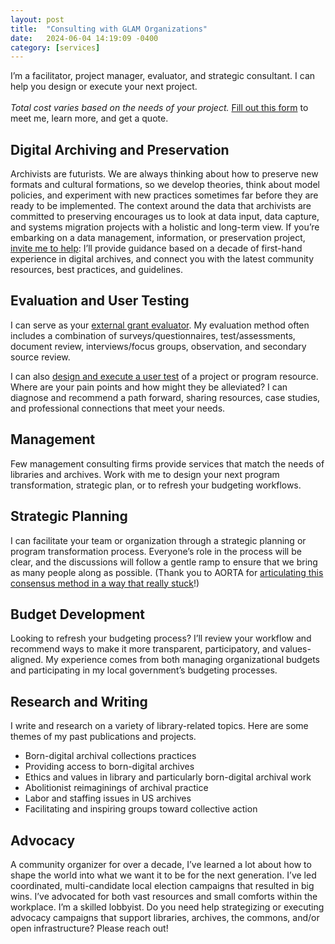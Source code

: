 ```yaml
---
layout: post
title:  "Consulting with GLAM Organizations"
date:   2024-06-04 14:19:09 -0400
category: [services]
---
```

I’m a facilitator, project manager, evaluator, and strategic consultant. I can help you design or execute your next project. <br><br>
_Total cost varies based on the needs of your project._ [Fill out this form](https://cryptpad.fr/form/#/2/form/view/5Fe4bFFpzqkE9Z8mO6Vl+Wx9G3aE9oNjgCpz5upf0r8/) to meet me, learn more, and get a quote.

Digital Archiving and Preservation
-----------

Archivists are futurists. We are always thinking about how to preserve new formats and cultural formations, so we develop theories, think about model policies, and experiment with new practices sometimes far before they are ready to be implemented. The context around the data that archivists are committed to preserving encourages us to look at data input, data capture, and systems migration projects with a holistic and long-term view. If you’re embarking on a data management, information, or preservation project, [invite me to help](https://www.nature.com/articles/d41586-023-03935-1): I’ll provide guidance based on a decade of first-hand experience in digital archives, and connect you with the latest community resources, best practices, and guidelines.

Evaluation and User Testing
-----------

I can serve as your [external grant evaluator](https://www.imls.gov/research-evaluation/evaluation-resources). My evaluation method often includes a combination of surveys/questionnaires, test/assessments, document review, interviews/focus groups, observation, and secondary source review.

I can also [design and execute a user test](https://osf.io/mrw9a/) of a project or program resource. Where are your pain points and how might they be alleviated? I can diagnose and recommend a path forward, sharing resources, case studies, and professional connections that meet your needs.

Management
-----------
Few management consulting firms provide services that match the needs of libraries and archives. Work with me to design your next program transformation, strategic plan, or to refresh your budgeting workflows.

Strategic Planning
-----------
I can facilitate your team or organization through a strategic planning or program transformation process. Everyone’s role in the process will be clear, and the discussions will follow a gentle ramp to ensure that we bring as many people along as possible. (Thank you to AORTA for [articulating this consensus method in a way that really stuck](https://aorta.coop/fundamentals-materials)!)

Budget Development
-----------
Looking to refresh your budgeting process? I’ll review your workflow and recommend ways to make it more transparent, participatory, and values-aligned. My experience comes from both managing organizational budgets and participating in my local government’s budgeting processes.

Research and Writing
-----------
I write and research on a variety of library-related topics. Here are some themes of my past publications and projects. <br>

* Born-digital archival collections practices
* Providing access to born-digital archives
* Ethics and values in library and particularly born-digital archival work
* Abolitionist reimaginings of archival practice
* Labor and staffing issues in US archives
* Facilitating and inspiring groups toward collective action

Advocacy
-------
A community organizer for over a decade, I’ve learned a lot about how to shape the world into what we want it to be for the next generation. I’ve led coordinated, multi-candidate local election campaigns that resulted in big wins. I’ve advocated for both vast resources and small comforts within the workplace. I’m a skilled lobbyist. Do you need help strategizing or executing advocacy campaigns that support libraries, archives, the commons, and/or open infrastructure? Please reach out!